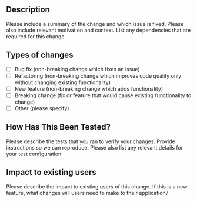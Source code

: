 ## Description
Please include a summary of the change and which issue is fixed. Please also include relevant motivation and context. List any dependencies that are required for this change.

## Types of changes
- [ ] Bug fix (non-breaking change which fixes an issue)
- [ ] Refactoring (non-breaking change which improves code quality only without changing existing functionality)
- [ ] New feature (non-breaking change which adds functionality)
- [ ] Breaking change (fix or feature that would cause existing functionality to change)
- [ ] Other (please specify)

## How Has This Been Tested?
Please describe the tests that you ran to verify your changes. Provide instructions so we can reproduce. Please also list any relevant details for your test configuration.

## Impact to existing users
Please describe the impact to existing users of this change. If this is a new feature, what changes will users need to make to their application?

